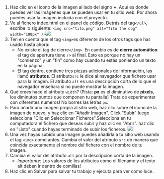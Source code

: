1. Haz clic en el icono de la imagen al lado del signo **+**. Aquí es donde puedes ver las imágenes que se pueden usar en tu sitio web. Por ahora puedes usar la imagen incluida con el proyecto. 
2. Ve al fichero index.html en el panel de código. Detrás del tag`</ul>`, escribe lo siguiente: `<img src="tito.png" alt="Tito the dog" width="100px" />`![](/assets/ImageTito2.png)
3. Ten en cuenta que el tag `<img>`es diferente de los otros tags que has usado hasta ahora: 
   * No existe  el tag de cierre`</img>`. En cambio es de **cierre automático**: el tag de apertura tiene `/>` al final. Esto es porque no hay un "comienzo" y un "fin" como hay cuando tu estás poniendo un texto en la página. 
   * El tag  dentro, contiene tres piezas adicionales de información, las llamó  **atributos**. El atributo`src` le dice al navegador que fichero usar para la imagen. El atributo `alt` es una descripción corta de lo que el navegador enseñara si no puede mostrar la imagen. 
4. Qué crees hace el atributo `width`? \(Pista: **px** es el diminutivo de **pixels**, los diminutos puntos que componen tu pantalla\) Trata de experimentar con diferentes números! No borres las letras `px`. 
5. Para añadir una imagen propia al sitio web, haz clic sobre el ícono de la imagen de nuevo, y haz clic en "Añadir Imagen". Click "Subir" luego selecciona "Clic en Seleccionar Ficheros".Selecciona en tu computadora el fichero que deseas subir y haz clic en "Abrir". haz clic en "Listo" cuando hayas terminado de subir los ficheros.
   ![](/assets/UploadFilesWider.png)
6. Una vez hayas subido una imagen puedes añadirla a tu sitio web usando el tag `<img>`  como antes. Cambia el valor del atributo `src` de manera que coincida exactamente el nombre del fichero con el nombre de tu imagen. 
7. Cambia el valor del atributo `alt` por la descripción corta de la imagen. 
   * _Importante:_  Los valores de los atributos como el filename y el texto  alt  deben ir dentro de  comillas!
8. Haz clic en Salvar para salvar tu trabajo y ejecuta para ver como luce.



